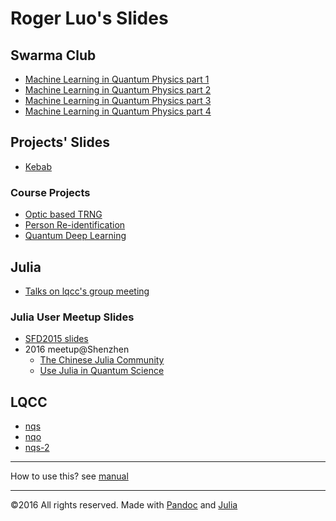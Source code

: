 # Roger Luo's Slides

## Swarma Club

- [Machine Learning in Quantum Physics part 1](contents/swarma.html)
- [Machine Learning in Quantum Physics part 2](contents/swarma-2.html)
- [Machine Learning in Quantum Physics part 3](contents/swarma-3.html)
- [Machine Learning in Quantum Physics part 4](contents/swarma-4.html)


<!-- ## Swarma Club
- [Neural Networks and Quantum Many-body Physics ](contents/nn-quantum-many-body.pdf)
 -->
## Projects' Slides

- [Kebab](contents/Kebab.html)

### Course Projects
- [Optic based TRNG](contents/PhyxEx.html)
- [Person Re-identification](contents/ml_course_project.html)
- [Quantum Deep Learning](contents/qml.html)

## Julia
- [Talks on lqcc's group meeting](contents/lqcc.html)

### Julia User Meetup Slides
- [SFD2015 slides](contents/JuliaSFD2015.html)
- 2016 meetup@Shenzhen
    - [The Chinese Julia Community](contents/JuliaCN.html)
    - [Use Julia in Quantum Science](contents/JuliaQuantum.html)

## LQCC

- [nqs](contents/nqs.html)
- [nqo](contents/nqo.html)
- [nqs-2](contents/nqs_2.html)

---

How to use this? see [manual](manual.html)

---
&copy;2016 All rights reserved. Made with [Pandoc](http://pandoc.org) and [Julia](http://julialang.org)
